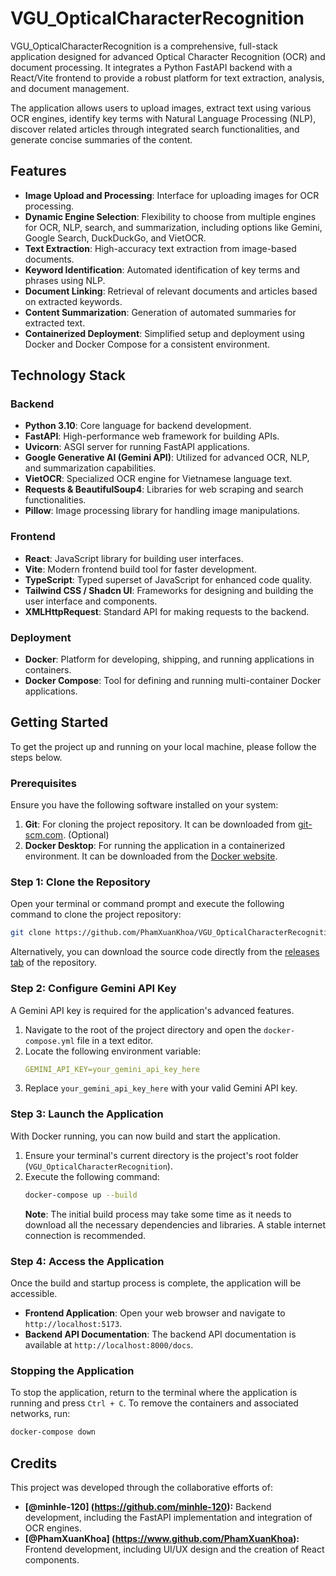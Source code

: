 # VGU_OpticalCharacterRecognition

VGU_OpticalCharacterRecognition is a comprehensive, full-stack application designed for advanced Optical Character Recognition (OCR) and document processing. It integrates a Python FastAPI backend with a React/Vite frontend to provide a robust platform for text extraction, analysis, and document management.

The application allows users to upload images, extract text using various OCR engines, identify key terms with Natural Language Processing (NLP), discover related articles through integrated search functionalities, and generate concise summaries of the content.

## Features

*   **Image Upload and Processing**: Interface for uploading images for OCR processing.
*   **Dynamic Engine Selection**: Flexibility to choose from multiple engines for OCR, NLP, search, and summarization, including options like Gemini, Google Search, DuckDuckGo, and VietOCR.
*   **Text Extraction**: High-accuracy text extraction from image-based documents.
*   **Keyword Identification**: Automated identification of key terms and phrases using NLP.
*   **Document Linking**: Retrieval of relevant documents and articles based on extracted keywords.
*   **Content Summarization**: Generation of automated summaries for extracted text.
*   **Containerized Deployment**: Simplified setup and deployment using Docker and Docker Compose for a consistent environment.

## Technology Stack

### **Backend**

*   **Python 3.10**: Core language for backend development.
*   **FastAPI**: High-performance web framework for building APIs.
*   **Uvicorn**: ASGI server for running FastAPI applications.
*   **Google Generative AI (Gemini API)**: Utilized for advanced OCR, NLP, and summarization capabilities.
*   **VietOCR**: Specialized OCR engine for Vietnamese language text.
*   **Requests & BeautifulSoup4**: Libraries for web scraping and search functionalities.
*   **Pillow**: Image processing library for handling image manipulations.

### **Frontend**

*   **React**: JavaScript library for building user interfaces.
*   **Vite**: Modern frontend build tool for faster development.
*   **TypeScript**: Typed superset of JavaScript for enhanced code quality.
*   **Tailwind CSS / Shadcn UI**: Frameworks for designing and building the user interface and components.
*   **XMLHttpRequest**: Standard API for making requests to the backend.

### **Deployment**

*   **Docker**: Platform for developing, shipping, and running applications in containers.
*   **Docker Compose**: Tool for defining and running multi-container Docker applications.

## Getting Started

To get the project up and running on your local machine, please follow the steps below.

### **Prerequisites**

Ensure you have the following software installed on your system:

1.  **Git**: For cloning the project repository. It can be downloaded from [git-scm.com](https://git-scm.com/downloads). (Optional)
2.  **Docker Desktop**: For running the application in a containerized environment. It can be downloaded from the [Docker website](https://www.docker.com/products/docker-desktop).

### **Step 1: Clone the Repository**

Open your terminal or command prompt and execute the following command to clone the project repository:

```bash
git clone https://github.com/PhamXuanKhoa/VGU_OpticalCharacterRecognition
```

Alternatively, you can download the source code directly from the [releases tab](https://github.com/PhamXuanKhoa/VGU_OpticalCharacterRecognition/releases) of the repository.

### **Step 2: Configure Gemini API Key**

A Gemini API key is required for the application's advanced features.

1.  Navigate to the root of the project directory and open the `docker-compose.yml` file in a text editor.
2.  Locate the following environment variable:
    ```yaml
    GEMINI_API_KEY=your_gemini_api_key_here
    ```
3.  Replace `your_gemini_api_key_here` with your valid Gemini API key.

### **Step 3: Launch the Application**

With Docker running, you can now build and start the application.

1.  Ensure your terminal's current directory is the project's root folder (`VGU_OpticalCharacterRecognition`).
2.  Execute the following command:
    ```bash
    docker-compose up --build
    ```
    **Note**: The initial build process may take some time as it needs to download all the necessary dependencies and libraries. A stable internet connection is recommended.

### **Step 4: Access the Application**

Once the build and startup process is complete, the application will be accessible.

*   **Frontend Application**: Open your web browser and navigate to `http://localhost:5173`.
*   **Backend API Documentation**: The backend API documentation is available at `http://localhost:8000/docs`.

### **Stopping the Application**

To stop the application, return to the terminal where the application is running and press `Ctrl + C`. To remove the containers and associated networks, run:

```bash
docker-compose down
```

## Credits

This project was developed through the collaborative efforts of:

*   **[@minhle-120] (https://github.com/minhle-120):** Backend development, including the FastAPI implementation and integration of OCR engines.
*   **[@PhamXuanKhoa] (https://www.github.com/PhamXuanKhoa):** Frontend development, including UI/UX design and the creation of React components.
